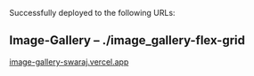 
Successfully deployed to the following URLs:

## Image-Gallery – ./image_gallery-flex-grid
 
[image-gallery-swaraj.vercel.app](https://image-gallery-swaraj.vercel.app/)
